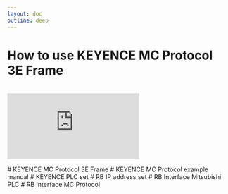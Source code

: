 ```yaml
---
layout: doc
outline: deep
---
```


# How to use KEYENCE MC Protocol 3E Frame

<br>

<iframe class="iframe-resources" src="https://rainbowco-my.sharepoint.com/:p:/g/personal/hyoin_rainbow-robotics_com/EeuGka2ERxBLgepuQvoRLOsBjd6QwZ1xrBncvLR8XrfKrg?e=TMDXys&amp;action=embedview&amp;wdbipreview=true&amp;wdAr=1.7777777777777777" frameborder="0"></iframe>

\# KEYENCE MC Protocol 3E Frame
\# KEYENCE MC Protocol example manual
\# KEYENCE PLC set
\# RB IP address set
\# RB Interface Mitsubishi PLC
\# RB Interface MC Protocol
